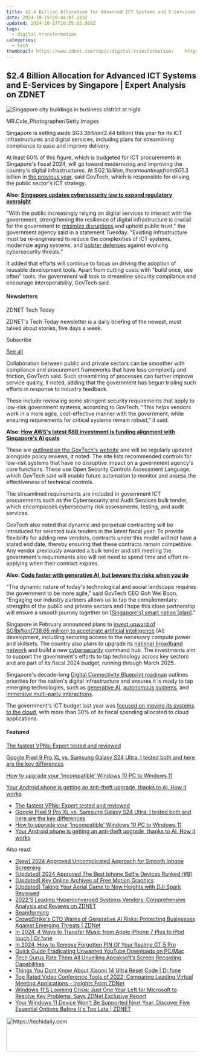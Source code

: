 ```yaml
---
title: $2.4 Billion Allocation for Advanced ICT Systems and E-Services by Singapore | Expert Analysis on ZDNET
date: 2024-10-15T20:44:07.233Z
updated: 2024-10-17T16:55:05.986Z
tags:
  - digital-transformation
categories:
  - tech
thumbnail: https://www.zdnet.com/topic/digital-transformation/    https://www.zdnet.com/a/img/resize/ab9ac68599a3630d2f3f2e8a8427ebe5094b8dfc/2024/05/14/998deba2-71cb-4e53-a0bf-35cb4d463100/singapore34gettyimages-1219724477.jpg?width=170&height=128&fit=crop&auto=webp
---
```


## $2.4 Billion Allocation for Advanced ICT Systems and E-Services by Singapore | Expert Analysis on ZDNET

![Singapore city buildings in business district at night](https://www.zdnet.com/a/img/resize/727523c16384beb83f0ddfd88802899257cdca03/2024/05/14/998deba2-71cb-4e53-a0bf-35cb4d463100/singapore34gettyimages-1219724477.jpg?auto=webp&width=1280)

MR.Cole\_Photographer/Getty Images

Singapore is setting aside SG$3.3 billion ($2.44 billion) this year for its ICT infrastructures and digital services, including plans for streamlining compliance to ease and improve delivery.

At least 60% of this figure, which is budgeted for ICT procurements in Singapore's fiscal 2024, will go toward modernizing and improving the country's digital infrastructures. At SG$2.1 billion, the amount is up from SG$1.3 billion in [the previous year](https://www.zdnet.com/article/singapore-focuses-ict-spend-on-cloud-applications/), said GovTech, which is responsible for driving the public sector's ICT strategy. 

**Also: [Singapore updates cybersecurity law to expand regulatory oversight](https://www.zdnet.com/article/singapore-updates-cybersecurity-law-to-expand-regulatory-oversight/)**

"With the public increasingly relying on digital services to interact with the government, strengthening the resilience of digital infrastructure is crucial for the government to [minimize disruptions](https://www.zdnet.com/article/singapore-reviews-ways-to-boost-digital-infrastructures-after-big-outage/) and uphold public trust," the government agency said in a statement Tuesday. "Existing infrastructure must be re-engineered to reduce the complexities of ICT systems, modernize aging systems, and [bolster defenses](https://www.zdnet.com/article/singapores-guidelines-to-bolster-mobile-app-security-are-optional-for-now/) against evolving cybersecurity threats."

It added that efforts will continue to focus on driving the adoption of reusable development tools. Apart from cutting costs with "build once, use often" tools, the government will look to streamline security compliance and encourage interoperability, GovTech said. 

#### Newsletters

ZDNET Tech Today

ZDNET's Tech Today newsletter is a daily briefing of the newest, most talked about stories, five days a week.

 Subscribe

[See all](https://www.zdnet.com/newsletters/)

Collaboration between public and private sectors can be smoother with compliance and procurement frameworks that have less complexity and friction, GovTech said. Such streamlining of processes can further improve service quality, it noted, adding that the government has begun trialing such efforts in response to industry feedback. 

These include reviewing some stringent security requirements that apply to low-risk government systems, according to GovTech. "This helps vendors work in a more agile, cost-effective manner with the government, while ensuring requirements for critical systems remain robust," it said. 

**Also: [How AWS's latest $8B investment is funding alignment with Singapore's AI goals](https://www.zdnet.com/article/how-awss-latest-8b-investment-is-funding-alignment-with-singapores-ai-goals/)**

These are [outlined on the GovTech's website](https://info.standards.tech.gov.sg/) and will be regularly updated alongside policy reviews, it noted. The site lists recommended controls for low-risk systems that have no disruptive impact on a government agency's core functions. These use Open Security Controls Assessment Language, which GovTech said will enable future automation to monitor and assess the effectiveness of technical controls. 

The streamlined requirements are included in government ICT procurements such as the Cybersecurity and Audit Services bulk tender, which encompasses cybersecurity risk assessments, testing, and audit services.

GovTech also noted that dynamic and perpetual contracting will be introduced for selected bulk tenders in the latest fiscal year. To provide flexibility for adding new vendors, contracts under this model will not have a stated end date, thereby ensuring that these contracts remain competitive. Any vendor previously awarded a bulk tender and still meeting the government's requirements also will not need to spend time and effort re-applying when their contract expires.

**Also: [Code faster with generative AI, but beware the risks when you do](https://www.zdnet.com/article/code-faster-with-generative-ai-but-beware-the-risks-when-you-do/)**

"The dynamic nature of today's technological and social landscape requires the government to be more agile," said GovTech CEO Goh Wei Boon. "Engaging our industry partners allows us to tap the complementary strengths of the public and private sectors and I hope this close partnership will ensure a smooth journey together on \[[Singapore's\] smart nation \[plan](https://www.zdnet.com/article/singapore-touts-open-platforms-in-smart-nation-drive-acknowledges-need-to-do-better-in-security/)\]."

Singapore in February announced plans to [invest upward of SG$1 billion ($738.65 million) to accelerate artificial intelligence](https://www.zdnet.com/article/singapore-looks-to-accelerate-ai-development-with-investment-in-compute-and-talent/) (AI) development, including securing access to the necessary compute power and skillsets. The country also plans to upgrade its [national broadband network](https://www.zdnet.com/home-and-office/networking/singapore-is-boosting-its-broadband-for-ai-and-autonomous-vehicles/) and build a new [cybersecurity](https://www.zdnet.com/article/singapore-updates-cybersecurity-law-to-expand-regulatory-oversight/) command hub. The investments aim to support the government's efforts to tap technology across key sectors and are part of its fiscal 2024 budget, running through March 2025.

Singapore's decade-long [Digital Connectivity Blueprint roadmap](https://www.zdnet.com/home-and-office/networking/singapore-creates-digital-blueprint-for-generative-ai-and-autonomous-systems/) outlines priorities for the nation's digital infrastructure and ensures it is ready to tap emerging technologies, such as [generative AI](https://www.zdnet.com/article/ai-leaders-urged-to-integrate-local-data-models-for-diversitys-sake/), [autonomous systems](https://www.zdnet.com/article/first-commercial-autonomous-bus-services-hit-singapore-roads/), and [immersive multi-party interactions](https://www.zdnet.com/article/singapore-opens-up-its-airport-to-the-metaverse/). 

The government's ICT budget last year was [focused on moving its systems to the cloud](https://www.zdnet.com/article/singapore-focuses-ict-spend-on-cloud-applications/), with more than 30% of its fiscal spending allocated to cloud applications. 

#### Featured

[The fastest VPNs: Expert tested and reviewed](https://www.zdnet.com/article/fastest-vpn/ "The fastest VPNs: Expert tested and reviewed")

[Google Pixel 9 Pro XL vs. Samsung Galaxy S24 Ultra: I tested both and here are the key differences](https://www.zdnet.com/article/google-pixel-9-pro-xl-vs-samsung-galaxy-s24-ultra/ "Google Pixel 9 Pro XL vs. Samsung Galaxy S24 Ultra: I tested both and here are the key differences")

[How to upgrade your 'incompatible' Windows 10 PC to Windows 11](https://www.zdnet.com/article/how-to-upgrade-your-incompatible-windows-10-pc-to-windows-11/ "How to upgrade your 'incompatible' Windows 10 PC to Windows 11")

[Your Android phone is getting an anti-theft upgrade, thanks to AI. How it works](https://www.zdnet.com/article/your-android-phone-is-getting-an-anti-theft-upgrade-thanks-to-ai-how-it-works/ "Your Android phone is getting an anti-theft upgrade, thanks to AI. How it works")

* [The fastest VPNs: Expert tested and reviewed](https://www.zdnet.com/article/fastest-vpn/ "The fastest VPNs: Expert tested and reviewed")
* [Google Pixel 9 Pro XL vs. Samsung Galaxy S24 Ultra: I tested both and here are the key differences](https://www.zdnet.com/article/google-pixel-9-pro-xl-vs-samsung-galaxy-s24-ultra/ "Google Pixel 9 Pro XL vs. Samsung Galaxy S24 Ultra: I tested both and here are the key differences")
* [How to upgrade your 'incompatible' Windows 10 PC to Windows 11](https://www.zdnet.com/article/how-to-upgrade-your-incompatible-windows-10-pc-to-windows-11/ "How to upgrade your 'incompatible' Windows 10 PC to Windows 11")
* [Your Android phone is getting an anti-theft upgrade, thanks to AI. How it works](https://www.zdnet.com/article/your-android-phone-is-getting-an-anti-theft-upgrade-thanks-to-ai-how-it-works/ "Your Android phone is getting an anti-theft upgrade, thanks to AI. How it works")

<ins class="adsbygoogle"
     style="display:block"
     data-ad-format="autorelaxed"
     data-ad-client="ca-pub-7571918770474297"
     data-ad-slot="1223367746"></ins>

<ins class="adsbygoogle"
     style="display:block"
     data-ad-client="ca-pub-7571918770474297"
     data-ad-slot="8358498916"
     data-ad-format="auto"
     data-full-width-responsive="true"></ins>

<span class="atpl-alsoreadstyle">Also read:</span>
<div><ul>
<li><a href="https://visual-screen-recording.techidaily.com/new-2024-approved-uncomplicated-approach-for-smooth-iphone-screening/"><u>[New] 2024 Approved Uncomplicated Approach for Smooth Iphone Screening</u></a></li>
<li><a href="https://fox-http.techidaily.com/updated-2024-approved-the-best-iphone-selfie-devices-ranked-8/"><u>[Updated] 2024 Approved The Best Iphone Selfie Devices Ranked (#8)</u></a></li>
<li><a href="https://facebook-record-videos.techidaily.com/updated-key-online-archives-of-free-motion-graphics/"><u>[Updated] Key Online Archives of Free Motion Graphics</u></a></li>
<li><a href="https://some-skills.techidaily.com/updated-taking-your-aerial-game-to-new-heights-with-dji-spark-reviewed/"><u>[Updated] Taking Your Aerial Game to New Heights with DJI Spark Reviewed</u></a></li>
<li><a href="https://app-tips.techidaily.com/2022s-leading-hyperconverged-systems-vendors-comprehensive-analysis-and-reviews-on-zdnet/"><u>2022'S Leading Hyperconverged Systems Vendors: Comprehensive Analysis and Reviews on ZDNET</u></a></li>
<li><a href="https://app-tips.techidaily.com/beamforming/"><u>Beamforming</u></a></li>
<li><a href="https://app-tips.techidaily.com/crowdstrikes-cto-warns-of-generative-ai-risks-protecting-businesses-against-emerging-threats-zdnet/"><u>CrowdStrike's CTO Warns of Generative AI Risks: Protecting Businesses Against Emerging Threats | ZDNet</u></a></li>
<li><a href="https://iphone-transfer.techidaily.com/in-2024-4-ways-to-transfer-music-from-apple-iphone-7-plus-to-ipod-touch-drfone-by-drfone-transfer-from-ios/"><u>In 2024, 4 Ways to Transfer Music from Apple iPhone 7 Plus to iPod touch | Dr.fone</u></a></li>
<li><a href="https://easy-unlock-android.techidaily.com/in-2024-how-to-remove-forgotten-pin-of-your-realme-gt-5-pro-by-drfone-android/"><u>In 2024, How to Remove Forgotten PIN Of Your Realme GT 5 Pro</u></a></li>
<li><a href="https://youtube-video-recordings.techidaily.com/quick-guide-eradicating-unwanted-youtube-downloads-on-pcmac/"><u>Quick Guide Eradicating Unwanted YouTube Downloads on PC/Mac</u></a></li>
<li><a href="https://remote-screen-capture.techidaily.com/tech-gurus-rate-them-all-unveiling-apeaksofts-screen-recording-capabilities/"><u>Tech Gurus Rate Them All Unveiling Apeaksoft’s Screen Recording Capabilities</u></a></li>
<li><a href="https://techidaily.com/things-you-dont-know-about-xiaomi-14-ultra-reset-code-drfone-by-drfone-reset-android-reset-android/"><u>Things You Dont Know About Xiaomi 14 Ultra Reset Code | Dr.fone</u></a></li>
<li><a href="https://app-tips.techidaily.com/top-rated-video-conference-tools-of-2022-comparing-leading-virtual-meeting-applications-insights-from-zdnet/"><u>Top Rated Video Conference Tools of 2022: Comparing Leading Virtual Meeting Applications - Insights From ZDNet</u></a></li>
<li><a href="https://app-tips.techidaily.com/windows-11s-looming-crisis-just-one-year-left-for-microsoft-to-resolve-key-problems-says-zdnet-exclusive-report/"><u>Windows 11'S Looming Crisis: Just One Year Left for Microsoft to Resolve Key Problems, Says ZDNet Exclusive Report</u></a></li>
<li><a href="https://app-tips.techidaily.com/your-windows-11-device-wont-be-supported-next-year-discover-five-essential-options-before-its-too-late-zdnet/"><u>Your Windows 11 Device Won't Be Supported Next Year. Discover Five Essential Options Before It's Too Late | ZDNET</u></a></li>
</ul></div>

<!-- affiliate ads begin -->
<a href="https://aligracehair.sjv.io/c/5597632/2047366/19272" target="_top" id="2047366">
  <img src="//a.impactradius-go.com/display-ad/19272-2047366" border="0" alt="https://techidaily.com" width="728" height="90"/>
</a>
<img height="0" width="0" src="https://aligracehair.sjv.io/i/5597632/2047366/19272" style="position:absolute;visibility:hidden;" border="0" />
<!-- affiliate ads end -->

